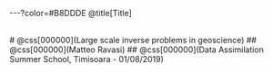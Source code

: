 ---?color=#B8DDDE
@title[Title]

<br>
# @css[000000](Large scale inverse problems in geoscience)
## @css[000000](Matteo Ravasi)
## @css[000000](Data Assimilation Summer School, Timisoara - 01/08/2019)
